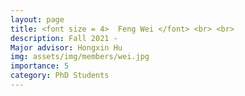 ```yaml
---
layout: page
title: <font size = 4>  Feng Wei </font> <br> <br> 
description: Fall 2021 - 
Major advisor: Hongxin Hu
img: assets/img/members/wei.jpg
importance: 5
category: PhD Students
---
```


